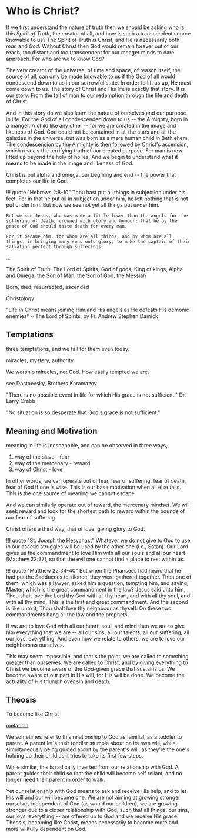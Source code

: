 # Who is Christ?

If we first understand the nature of
 [truth](truth.md)
 then we should be asking who is this  *Spirit of Truth*, the creator of all, and how is such a transcendent source knowable to us?
The Spirit of Truth *is* Christ, and He is necessarily both *man* and *God*.
Without Christ then God would remain forever out of our reach, too distant and too transcendent for our meager minds to dare approach.
For who are we to know God?

The very creator of the universe, of time and space, of reason itself, the source of all, can only be made knowable to us if the God of all would condescend down to us in our sorrowful state.
In order to lift us up, He must come down to us.
The story of Christ and His life is exactly that story. It is our story. From the fall of man to our redemption through the life and death of Christ.

And in this story do we also learn the nature of ourselves and our purpose in life. For the God of all condescended down to us -- the Almighty, born in a manger. A child like any other -- for we are created in the image and likeness of God. God could not be contained in all the stars and all the galaxies in the universe, but was born as a mere human child in Bethlehem.
The condescension by the Almighty is then followed by Christ's ascension, which reveals the terrifying truth of our created purpose. For man is now lifted up beyond the holy of holies. And we begin to understand what it means to be made in the image and likeness of God.

Christ is out alpha and omega, our begining and end -- the power that completes our life in God.

!!! quote "Hebrews 2:8-10"
    Thou hast put all things in subjection under his feet. For in that he put all in subjection under him, he left nothing that is not put under him. But now we see not yet all things put under him.
    
    But we see Jesus, who was made a little lower than the angels for the suffering of death, crowned with glory and honour; that he by the grace of God should taste death for every man.
     
    For it became him, for whom are all things, and by whom are all things, in bringing many sons unto glory, to make the captain of their salvation perfect through sufferings.





...

The Spirit of Truth, The Lord of Spirits, God of gods, King of kings, Alpha and Omega, the Son of Man, the Son of God, the Messiah

Born, died, resurrected, ascended


Christology 


"Life in Christ means joining Him and His angels as He defeats His demonic enemies"
~ The Lord of Spirits, by Fr. Andrew Stephen Damick


## Temptations

three temptations, and we fall for them
 even today.


miracles, mystery, authority

We worship miracles, not God.
How easily tempted we are.

see Dostoevsky,
Brothers Karamazov 



"There is no possible event in life for which His grace is not sufficient."
Dr. Larry Crabb

"No situation is so desperate that God's grace is not sufficient."




## Meaning and Motivation

meaning in life is inescapable, and can be observed in three ways,

1. way of the slave - fear
2. way of the mercenary - reward
3. way of Christ - love

In other words, we can operate out of fear, fear of suffering, fear of death, fear of God if one is wise. This is our base motivation when all else fails. This is the one source of meaning we cannot escape.

And we can similarly operate out of reward, the mercenary mindset. We will seek reward and look for the shortest path to reward within the bounds of our fear of suffering.

Christ offers a third way, that of love, giving glory to God.









!!! quote "St. Joseph the Hesychast"
    Whatever we do not give to God to use in our ascetic struggles will be used by the other one (i.e., Satan). Our Lord gives us the commandment to love Him with all our souls and all our heart [Matthew 22:37], so that the evil one cannot find a place to rest within us.



!!! quote "Matthew 22:34-40"
    But when the Pharisees had heard that he had put the Sadducees to silence, they were gathered together. Then one of them, which was a lawyer, asked him a question, tempting him, and saying, Master, which is the great commandment in the law? Jesus said unto him, Thou shalt love the Lord thy God with all thy heart, and with all thy soul, and with all thy mind. This is the first and great commandment. And the second is like unto it, Thou shalt love thy neighbour as thyself. On these two commandments hang all the law and the prophets.

If we are to love God with all our heart, soul, and mind then we are to give him everything that we are -- all our sins, all our talents, all our suffering, all our joys, everything. 
And even how we relate to others, we are to love our neighbors as ourselves.

This may seem impossible, and that's the point, we are called to something greater than ourselves. We are called to Christ, and by giving everything to Christ we become aware of the God-given grace that sustains us. We become aware of our part in His will, for His will be done.
We become the actuality of His triumph over sin and death.









## Theosis

To become like Christ

[metanoia](ancient-views/metanoia.md)

We sometimes refer to this relationship to God as familial, as a toddler to parent. A parent let's their toddler stumble about on its own will, while simultaneously being guided about by the parent's will, as they're the one's holding up their child as it tries to take its first few steps.

While similar, this is radically inverted from our relationship with God. A parent guides their child so that the child will become self reliant, and no longer need their parent in order to walk.

Yet our relationship with God means to ask and receive His help, and to let His will and our will become one. We are not aiming at growing stronger ourselves independent of God (as would our children), we are growing stronger due to a closer relationship with God, such that all things, our sins, our joys, everything -- are offered up to God and we receive His grace. Theosis, becoming like Christ, means necessarily to become more and more willfully dependent on God.











